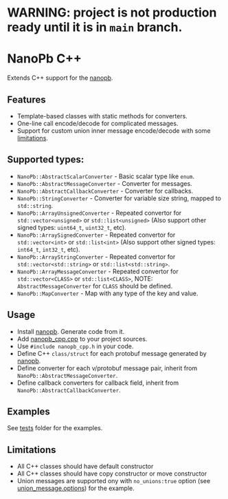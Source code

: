# WARNING: project is not production ready until it is in `main` branch.

# NanoPb C++ 

Extends C++ support for the [nanopb].

## Features

* Template-based classes with static methods for converters.
* One-line call encode/decode for complicated messages.
* Support for custom union inner message encode/decode with some [limitations](#limitations).

## Supported types:

* `NanoPb::AbstractScalarConverter` - Basic scalar type like `enum`.
* `NanoPb::AbstractMessageConverter` - Converter for messages.
* `NanoPb::AbstractCallbackConverter` - Converter for callbacks.
* `NanoPb::StringConverter` - Converter for variable size string, mapped to `std::string`.
* `NanoPb::ArrayUnsignedConverter` - Repeated convertor for `std::vector<unsigned>` or `std::list<unsigned>` (Also support other signed types: `uint64_t`, `uint32_t`, etc).
* `NanoPb::ArraySignedConverter` - Repeated convertor for `std::vector<int>` or `std::list<int>` (Also support other signed types: `int64_t`, `int32_t`, etc).
* `NanoPb::ArrayStringConverter` - Repeated convertor for `std::vector<std::string>` or `std::list<std::string>`.
* `NanoPb::ArrayMessageConverter` - Repeated convertor for `std::vector<CLASS>` or `std::list<CLASS>`, NOTE: `AbstractMessageConverter` for  `CLASS` should be defined. 
* `NanoPb::MapConverter` - Map with any type of the key and value.

## Usage

* Install [nanopb]. Generate code from it.
* Add [nanopb_cpp.cpp](nanopb_cpp.cpp) to your project sources.
* Use `#include nanopb_cpp.h` in your code.
* Define C++ `class/struct` for each protobuf message generated by [nanopb].
* Define converter for each v/protobuf message pair, inherit from `NanoPb::AbstractMessageConverter`.
* Define callback converters for callback field, inherit from `NanoPb::AbstractCallbackConverter`.

## Examples

See [tests](test/tests) folder for the examples.


## Limitations

* All C++ classes should have default constructor 
* All C++ classes should have copy constructor or move constructor
* Union messages are supported ony with `no_unions:true` option (see [union_message.options](test/common/union_message.options)) for the example.


[nanopb]: https://github.com/nanopb/nanopb